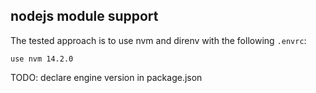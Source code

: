 ## nodejs module support

The tested approach is to use nvm and direnv with the following `.envrc`:

```
use nvm 14.2.0
```

TODO: declare engine version in package.json
